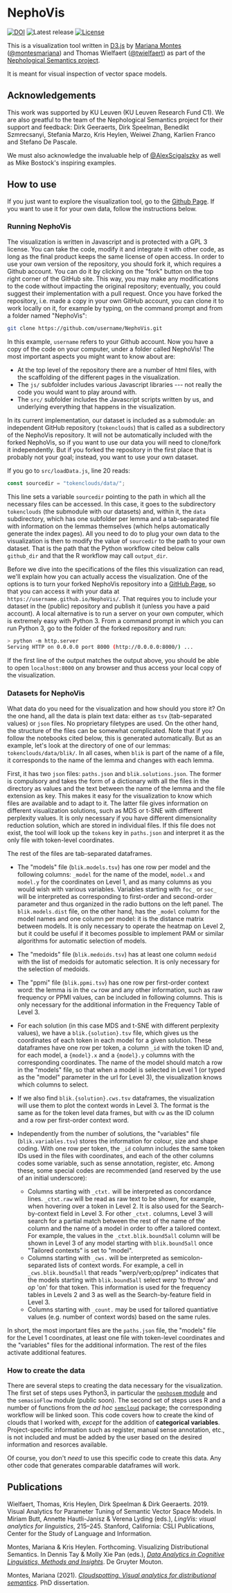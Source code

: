 # NephoVis

[![DOI](https://zenodo.org/badge/224012839.svg)](https://zenodo.org/badge/latestdoi/224012839)
![Latest release](https://img.shields.io/github/v/release/qlvl/nephovis)
[![License](https://img.shields.io/github/license/qlvl/nephovis)](https://www.gnu.org/licenses/gpl-3.0)

This is a visualization tool written in [D3.js](https://d3js.org/) by
[Mariana Montes](https://www.marianamontes.me) ([@montesmariana](https://github.com/montesmariana)) and
Thomas Wielfaert ([@twielfaert](https://github.com/twielfaert))
as part of the [Nephological Semantics project](https://www.arts.kuleuven.be/ling/qlvl/projects/current/nephological-semantics).

It is meant for visual inspection of vector space models.

## Acknowledgements

This work was supported by KU Leuven (KU Leuven Research Fund C1).
We are also greatful to the team of the Nephological Semantics project for their support and feedback: Dirk Geeraerts, Dirk Speelman, Benedikt Szmrecsanyi, Stefania Marzo, Kris Heylen, Weiwei Zhang, Karlien Franco and Stefano De Pascale.

We must also acknowledge the invaluable help of [@AlexScigalszky](https://github.com/AlexScigalszky) as well as Mike Bostock's inspiring examples.

## How to use

If you just want to explore the visualization tool, go to the  [Github Page](https://qlvl.github.io/NephoVis).
If you want to use it for your own data, follow the instructions below.

### Running NephoVis

The visualization is written in Javascript and is protected with a GPL 3 license. You can take the code, modify it and integrate it with other code, as long as the final product keeps the same license of open access. In order to use your own version of the repository, you should fork it, which requires a Github account. You can do it by clicking on the "fork" button on the top right corner of the GitHub site. This way, you may make any modifications to the code without impacting the original repository; eventually, you could suggest their implementation with a pull request. Once you have forked the repository, i.e. made a copy in your own GitHub account, you can clone it to work locally on it, for example by typing, on the command prompt and from a folder named "NephoVis":

```bash
git clone https://github.com/username/NephoVis.git
```

In this example, `username` refers to your Github account.
Now you have a copy of the code on your computer, under a folder called NephoVis! The most important aspects you might want to know about are:

- At the top level of the repository there are a number of html files, with the scaffolding of the different pages in the visualization.
- The `js/` subfolder includes various Javascript libraries --- not really the code you would want to play around with.
- The `src/` subfolder includes the Javascript scripts written by us, and underlying everything that happens in the visualization.

In its current implementation, our dataset is included as a submodule: an independent GitHub repository (`tokenclouds`) that is called as a subdirectory of the NephoVis repository. It will not be automatically included with the forked NephoVis, so if you want to use our data you will need to clone/fork it independently. But if you forked the repository in the first place that is probably not your goal; instead, you want to use your own dataset.

If you go to `src/loadData.js`, line 20 reads:

```js
const sourcedir = "tokenclouds/data/";
```

This line sets a variable `sourcedir` pointing to the path in which all the necessary files can be accessed. In this case, it goes to the subdirectory `tokenclouds` (the submodule with our datasets) and, within it, the `data` subdirectory, which has one subfolder per lemma and a tab-separated file with information on the lemmas themselves (which helps automatically generate the index pages). All you need to do to plug your own data to the visualization is then to modify the value of `sourcedir` to the path to your own dataset. That is the path that the Python workflow cited below calls `github_dir` and that the R workflow may call `output_dir`.

Before we dive into the specifications of the files this visualization can read, we'll explain how you can actually access the visualization. One of the options is to turn your forked NephoVis repository into a [GitHub Page](https://pages.github.com/), so that you can access it with your data at `https://username.github.io/NephoVis/`. That requires you to include your dataset in the (public) repository and publish it (unless you have a paid account). A local alternative is to run a server on your own computer, which is extremely easy with Python 3. From a command prompt in which you can run Python 3, go to the folder of the forked repository and run:

```bash
> python -m http.server
Serving HTTP on 0.0.0.0 port 8000 (http://0.0.0.0:8000/) ...
```

If the first line of the output matches the output above, you should be able to open `localhost:8000` on any browser and thus access your local copy of the visualization.

### Datasets for NephoVis

What data do you need for the visualization and how should you store it?
On the one hand, all the data is plain text data: either as `tsv` (tab-separated values) or `json` files. No proprietary filetypes are used. On the other hand, the structure of the files can be somewhat complicated. Note that if you follow the notebooks cited below, this is generated automatically. But as an example, let's look at the directory of one of our lemmas: `tokenclouds/data/blik/`. In all cases, when `blik` is part of the name of a file, it corresponds to the name of the lemma and changes with each lemma.

First, it has two `json` files: `paths.json` and `blik.solutions.json`. The former is compulsory and takes the form of a dictionary with all the files in the directory as values and the text between the name of the lemma and the file extension as key. This makes it easy for the visualization to know which files are available and to adapt to it.
The latter file gives information on different visualization solutions, such as MDS or t-SNE with different perplexity values. It is only necessary if you have different dimensionality reduction solution, which are stored in individual files. If this file does not exist, the tool will look up the `tokens` key in `paths.json` and interpret it as the only file with token-level coordinates.

The rest of the files are tab-separated dataframes.

- The "models" file (`blik.models.tsv`) has one row per model and the following columns: `_model` for the name of the model, `model.x` and `model.y` for the coordinates on Level 1, and as many columns as you would wish with various variables. Variables starting with `foc_` or `soc_` will be interpreted as corresponding to first-order and second-order parameter and thus organized in the radio buttons on the left panel. The `blik.models.dist` file, on the other hand, has the `_model` column for the model names and one column per model: it is the distance matrix between models. It is only necessary to operate the heatmap on Level 2, but it could be useful if it becomes possible to implement PAM or similar algorithms for automatic selection of models.
- The "medoids" file (`blik.medoids.tsv`) has at least one column `medoid` with the list of medoids for automatic selection. It is only necessary for the selection of medoids.
- The "ppmi" file (`blik.ppmi.tsv`) has one row per first-order context word: the lemma is in the `cw` row and any other information, such as raw frequency or PPMI values, can be included in following columns. This is only necessary for the additional information in the Frequency Table of Level 3.
- For each solution (in this case MDS and t-SNE with different perplexity values), we have a `blik.{solution}.tsv` file, which gives us the coordinates of each token in each model for a given solution. These dataframes have one row per token, a column `_id` with the token ID and, for each model, a `{model}.x` and a `{model}.y` columns with the corresponding coordinates. The name of the model should match a row in the "models" file, so that when a model is selected in Level 1 (or typed as the "model" parameter in the url for Level 3), the visualization knows which columns to select.
- If we also find `blik.{solution}.cws.tsv` dataframes, the visualization will use them to plot the context words in Level 3. The format is the same as for the token level data frames, but with `cw` as the ID column and a row per first-order context word.
- Independently from the number of solutions, the "variables" file (`blik.variables.tsv`) stores the information for colour, size and shape coding. With one row per token, the `_id` column includes the same token IDs used in the files with coordinates, and each of the other columns codes some variable, such as sense annotation, register, etc. Among these, some special codes are recommended (and reserved by the use of an initial underscore):
    
    + Columns starting with `_ctxt.` will be interpreted as concordance lines. `_ctxt.raw` will be read as raw text to be shown, for example, when hovering over a token in Level 2. It is also used for the Search-by-context field in Level 3. For other `_ctxt.` columns, Level 3 will search for a partial match between the rest of the name of the column and the name of a model in order to offer a tailored context. For example, the values in the `_ctxt.blik.bound5all` column will be shown in Level 3 of any model starting with `blik.bound5all` once "Tailored contexts" is set to "model".
    + Columns starting with `_cws.` will be interpreted as semicolon-separated lists of context words. For example, a cell in `_cws.blik.bound5all` that reads "werp/verb;op/prep" indicates that the models starting with `blik.bound5all` select *werp* 'to throw' and *op* 'on' for that token. This information is used for the frequency tables in Levels 2 and 3 as well as the Search-by-feature field in Level 3.
    + Columns starting with `_count.` may be used for tailored quantiative values (e.g. number of context words) based on the same rules.
    
In short, the most important files are the `paths.json` file, the "models" file for the Level 1 coordinates, at least one file with token-level coordinates and the "variables" files for the additional information. The rest of the files activate additional features.

### How to create the data

There are several steps to creating the data necessary for the visualization. The first set of steps uses Python3, in particular the [`nephosem` module](https://github.com/QLVL/nephosem/) and the `semasioFlow` module (public soon). The second set of steps uses R and a number of functions from the *ad hoc* [`semcloud`](https://github.com/montesmariana/semcloud) package; the corresponding workflow will be linked soon. This code covers how to create the kind of clouds that I worked with, *except* for the addition of **categorical variables**. Project-specific information such as register, manual sense annotation, etc., is not included and must be added by the user based on the desired information and resorces available.

Of course, you don't *need* to use this specific code to create this data. Any other code that generates comparable dataframes will work.

## Publications

Wielfaert, Thomas, Kris Heylen, Dirk Speelman & Dirk Geeraerts. 2019. Visual Analytics for Parameter Tuning of Semantic Vector Space Models. In Miriam Butt, Annette Hautli-Janisz & Verena Lyding (eds.), *LingVis: visual analytics for linguistics*, 215–245. Stanford, California: CSLI Publications, Center for the Study of Language and Information.

Montes, Mariana & Kris Heylen. Forthcoming. Visualizing Distributional Semantics. In Dennis Tay & Molly Xie Pan (eds.), *[Data Analytics in Cognitive Linguistics, Methods and Insights](https://www.degruyter.com/document/isbn/9783110687156/html)*. De Gruyter Mouton.

Montes, Mariana (2021). [_Cloudspotting. Visual analytics for distributional semantics_](https://cloudspotting.marianamontes.me/). PhD dissertation.

